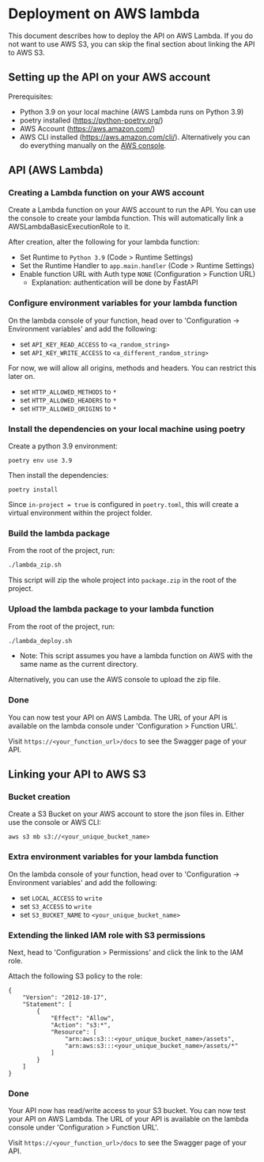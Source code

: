 # Deployment on AWS lambda

This document describes how to deploy the API on AWS Lambda.
If you do not want to use AWS S3, you can skip the final section about linking the API to AWS S3.

## Setting up the API on your AWS account

Prerequisites:
- Python 3.9 on your local machine (AWS Lambda runs on Python 3.9)
- poetry installed (https://python-poetry.org/)
- AWS Account (https://aws.amazon.com/)
- AWS CLI installed (https://aws.amazon.com/cli/). Alternatively you can do everything manually on the [AWS console](https://console.aws.amazon.com/).


## API (AWS Lambda)

### Creating a Lambda function on your AWS account
Create a Lambda function on your AWS account to run the API.
You can use the console to create your lambda function. This will automatically link a AWSLambdaBasicExecutionRole to it.

After creation, alter the following for your lambda function:
- Set Runtime to `Python 3.9` (Code > Runtime Settings)
- Set the Runtime Handler to `app.main.handler` (Code > Runtime Settings)
- Enable function URL with Auth type `NONE` (Configuration > Function URL)
  - Explanation: authentication will be done by FastAPI


### Configure environment variables for your lambda function
On the lambda console of your function, head over to 'Configuration -> Environment variables' and add the following:

- set `API_KEY_READ_ACCESS` to `<a_random_string>`
- set `API_KEY_WRITE_ACCESS` to `<a_different_random_string>`

For now, we will allow all origins, methods and headers. You can restrict this later on.

- set `HTTP_ALLOWED_METHODS` to `*` 
- set `HTTP_ALLOWED_HEADERS` to `*`
- set `HTTP_ALLOWED_ORIGINS` to `*` 


### Install the dependencies on your local machine using poetry
Create a python 3.9 environment:
```
poetry env use 3.9
```
Then install the dependencies:
```
poetry install
```
Since `in-project = true` is configured in `poetry.toml`, this will create a virtual environment within the project folder.


### Build the lambda package
From the root of the project, run:
```bash
./lambda_zip.sh
```
This script will zip the whole project into `package.zip` in the root of the project.

### Upload the lambda package to your lambda function

From the root of the project, run:
```bash
./lambda_deploy.sh
```
- Note: This script assumes you have a lambda function on AWS with the same name as the current directory. 
  
Alternatively, you can use the AWS console to upload the zip file.

### Done
You can now test your API on AWS Lambda. The URL of your API is available on the lambda console under 'Configuration > Function URL'.

Visit `https://<your_function_url>/docs` to see the Swagger page of your API.


## Linking your API to AWS S3

### Bucket creation
Create a S3 Bucket on your AWS account to store the json files in. Either use the console or AWS CLI:
```
aws s3 mb s3://<your_unique_bucket_name>
```

### Extra environment variables for your lambda function
On the lambda console of your function, head over to 'Configuration -> Environment variables' and add the following:

- set `LOCAL_ACCESS` to `write`
- set `S3_ACCESS` to `write`
- set `S3_BUCKET_NAME` to `<your_unique_bucket_name>`


### Extending the linked IAM role with S3 permissions
Next, head to 'Configuration > Permissions' and click the link to the IAM role.

Attach the following S3 policy to the role:
```
{
    "Version": "2012-10-17",
    "Statement": [
        {
            "Effect": "Allow",
            "Action": "s3:*",
            "Resource": [
                "arn:aws:s3:::<your_unique_bucket_name>/assets",
                "arn:aws:s3:::<your_unique_bucket_name>/assets/*"
            ]
        }
    ]
}
```

### Done
Your API now has read/write access to your S3 bucket.
You can now test your API on AWS Lambda. The URL of your API is available on the lambda console under 'Configuration > Function URL'.

Visit `https://<your_function_url>/docs` to see the Swagger page of your API.
